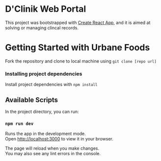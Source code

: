 # D'Clinik Web Portal

This project was bootstrapped with [Create React App](https://github.com/facebook/create-react-app), 
and it is aimed at solving or managing clincal records.

# Getting Started with Urbane Foods

Fork the repository and clone to local machine using
`git clone [repo url]`

### Installing project dependencies

Install project dependencies with `npm install`

## Available Scripts

In the project directory, you can run:

### `npm run dev`

Runs the app in the development mode.\
Open [http://localhost:3000](http://localhost:3000) to view it in your browser.

The page will reload when you make changes.\
You may also see any lint errors in the console.
<!-- 
### `npm run build`

Builds the app for production to the `build` folder.\
It correctly bundles React in production mode and optimizes the build for the best performance.

The build is minified and the filenames include the hashes.\
Your app is ready to be deployed!

See the section about [deployment](https://facebook.github.io/create-react-app/docs/deployment) for more information. -->